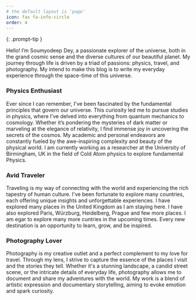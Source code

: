 ```yaml
---
# the default layout is 'page'
icon: fas fa-info-circle
order: 4
---
```

{: .prompt-tip }

Hello! I’m Soumyodeep Dey, a passionate explorer of the universe, both in the grand cosmic sense and the diverse cultures of our beautiful planet. My journey through life is driven by a triad of passions: physics, travel, and photography. My intend to make this blog is to write my everyday experience through the space-time of this universe.

### Physics Enthusiast
Ever since I can remember, I've been fascinated by the fundamental principles that govern our universe. This curiosity led me to pursue studies in physics, where I've delved into everything from quantum mechanics to cosmology. Whether it’s pondering the mysteries of dark matter or marveling at the elegance of relativity, I find immense joy in uncovering the secrets of the cosmos. My academic and personal endeavors are constantly fueled by the awe-inspiring complexity and beauty of the physical world. I am currently working as a researcher at the University of Birmingham, UK in the field of Cold Atom physics to explore fundamental Physics.

### Avid Traveler
Traveling is my way of connecting with the world and experiencing the rich tapestry of human culture. I've been fortunate to explore many countries, each offering unique insights and unforgettable experiences. I have explored many places in the United Kingdom as I am staying here. I have also explored Paris, Würzburg, Heidelberg, Prague and few more places. I am egar to explore many more cuntries in the upcoming times. Every new destination is an opportunity to learn, grow, and be inspired.

### Photography Lover
Photography is my creative outlet and a perfect complement to my love for travel. Through my lens, I strive to capture the essence of the places I visit and the stories they tell. Whether it's a stunning landscape, a candid street scene, or the intricate details of everyday life, photography allows me to document and share my adventures with the world. My work is a blend of artistic expression and documentary storytelling, aiming to evoke emotion and spark curiosity.